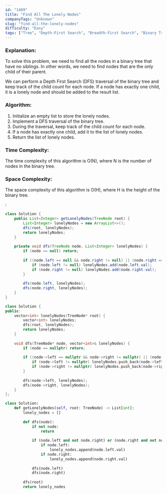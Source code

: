 ```yaml
---
id: "1469"
title: "Find All The Lonely Nodes"
companyTags: "Unknown"
slug: "find-all-the-lonely-nodes"
difficulty: "Easy"
tags: ["Tree", "Depth-First Search", "Breadth-First Search", "Binary Tree"]
---
```


### Explanation:

To solve this problem, we need to find all the nodes in a binary tree that have no siblings. In other words, we need to find nodes that are the only child of their parent.

We can perform a Depth First Search (DFS) traversal of the binary tree and keep track of the child count for each node. If a node has exactly one child, it is a lonely node and should be added to the result list.

### Algorithm:
1. Initialize an empty list to store the lonely nodes.
2. Implement a DFS traversal of the binary tree.
3. During the traversal, keep track of the child count for each node.
4. If a node has exactly one child, add it to the list of lonely nodes.
5. Return the list of lonely nodes.

### Time Complexity:
The time complexity of this algorithm is O(N), where N is the number of nodes in the binary tree.

### Space Complexity:
The space complexity of this algorithm is O(H), where H is the height of the binary tree.

:

```java
class Solution {
    public List<Integer> getLonelyNodes(TreeNode root) {
        List<Integer> lonelyNodes = new ArrayList<>();
        dfs(root, lonelyNodes);
        return lonelyNodes;
    }
    
    private void dfs(TreeNode node, List<Integer> lonelyNodes) {
        if (node == null) return;
        
        if ((node.left == null && node.right != null) || (node.right == null && node.left != null)) {
            if (node.left != null) lonelyNodes.add(node.left.val);
            if (node.right != null) lonelyNodes.add(node.right.val);
        }
        
        dfs(node.left, lonelyNodes);
        dfs(node.right, lonelyNodes);
    }
}
```

```cpp
class Solution {
public:
    vector<int> lonelyNodes(TreeNode* root) {
        vector<int> lonelyNodes;
        dfs(root, lonelyNodes);
        return lonelyNodes;
    }
    
    void dfs(TreeNode* node, vector<int>& lonelyNodes) {
        if (node == nullptr) return;
        
        if ((node->left == nullptr && node->right != nullptr) || (node->right == nullptr && node->left != nullptr)) {
            if (node->left != nullptr) lonelyNodes.push_back(node->left->val);
            if (node->right != nullptr) lonelyNodes.push_back(node->right->val);
        }
        
        dfs(node->left, lonelyNodes);
        dfs(node->right, lonelyNodes);
    }
};
```

```python
class Solution:
    def getLonelyNodes(self, root: TreeNode) -> List[int]:
        lonely_nodes = []
        
        def dfs(node):
            if not node:
                return
            
            if (node.left and not node.right) or (node.right and not node.left):
                if node.left:
                    lonely_nodes.append(node.left.val)
                if node.right:
                    lonely_nodes.append(node.right.val)
            
            dfs(node.left)
            dfs(node.right)
        
        dfs(root)
        return lonely_nodes
```